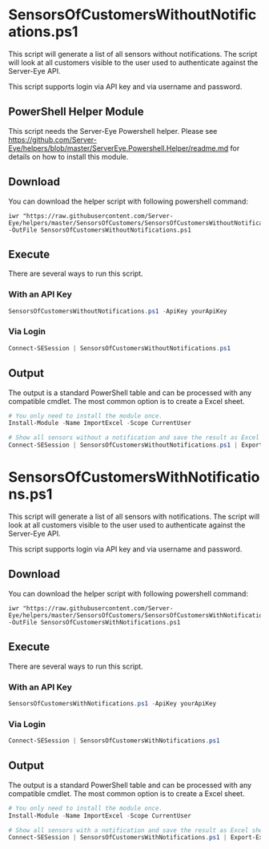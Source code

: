 # SensorsOfCustomersWithoutNotifications.ps1

This script will generate a list of all sensors without notifications. The script will look at all customers visible to the user used to authenticate against the Server-Eye API.

This script supports login via API key and via username and password. 

## PowerShell Helper Module
This script needs the Server-Eye Powershell helper. Please see https://github.com/Server-Eye/helpers/blob/master/ServerEye.Powershell.Helper/readme.md for details on how to install this module.

## Download

You can download the helper script with following powershell command:
```
iwr "https://raw.githubusercontent.com/Server-Eye/helpers/master/SensorsOfCustomers/SensorsOfCustomersWithoutNotifications.ps1" -OutFile SensorsOfCustomersWithoutNotifications.ps1
```

## Execute
There are several ways to run this script. 

### With an API Key
```powershell
SensorsOfCustomersWithoutNotifications.ps1 -ApiKey yourApiKey 
```

### Via Login
```powershell
Connect-SESession | SensorsOfCustomersWithoutNotifications.ps1
```

## Output
The output is a standard PowerShell table and can be processed with any compatible cmdlet. The most common option is to create a Excel sheet. 
```powershell
# You only need to install the module once.
Install-Module -Name ImportExcel -Scope CurrentUser

# Show all sensors without a notification and save the result as Excel sheet
Connect-SESession | SensorsOfCustomersWithoutNotifications.ps1 | Export-Excel -Path "noNotification.xlsx" -Show
```


# SensorsOfCustomersWithNotifications.ps1

This script will generate a list of all sensors with notifications. The script will look at all customers visible to the user used to authenticate against the Server-Eye API.

This script supports login via API key and via username and password. 

## Download

You can download the helper script with following powershell command:
```
iwr "https://raw.githubusercontent.com/Server-Eye/helpers/master/SensorsOfCustomers/SensorsOfCustomersWithNotifications.ps1" -OutFile SensorsOfCustomersWithNotifications.ps1
```

## Execute
There are several ways to run this script. 

### With an API Key
```powershell
SensorsOfCustomersWithNotifications.ps1 -ApiKey yourApiKey 
```

### Via Login
```powershell
Connect-SESession | SensorsOfCustomersWithNotifications.ps1
```

## Output
The output is a standard PowerShell table and can be processed with any compatible cmdlet. The most common option is to create a Excel sheet. 
```powershell
# You only need to install the module once.
Install-Module -Name ImportExcel -Scope CurrentUser

# Show all sensors with a notification and save the result as Excel sheet
Connect-SESession | SensorsOfCustomersWithNotifications.ps1 | Export-Excel -Path "withNotification.xlsx" -Show
```
